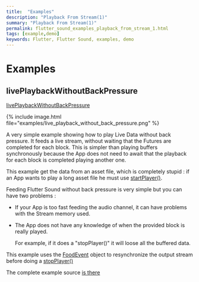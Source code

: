 ```yaml
---
title:  "Examples"
description: "Playback From Stream(1)"
summary: "Playback From Stream(1)"
permalink: flutter_sound_examples_playback_from_stream_1.html
tags: [example,demo]
keywords: Flutter, Flutter Sound, examples, demo
---
```

# Examples

## livePlaybackWithoutBackPressure

[livePlaybackWithoutBackPressure](https://github.com/canardoux/tau/blob/master/flutter_sound/example/lib/livePlaybackWithoutBackPressure/live_playback_without_back_pressure.dart)

{% include image.html file="examples/live_playback_without_back_pressure.png" %}

A very simple example showing how to play Live Data without back pressure. It feeds a live stream, without waiting that the Futures are completed for each block. This is simpler than playing buffers synchronously because the App does not need to await that the playback for each block is completed playing another one.

This example get the data from an asset file, which is completely stupid : if an App wants to play a long asset file he must use [startPlayer\(\)](https://github.com/canardoux/tau/tree/bb6acacc34205174a8438a13c8c0797f7bfa2143/doc/tau/player.md#startplayer).

Feeding Flutter Sound without back pressure is very simple but you can have two problems :

* If your App is too fast feeding the audio channel, it can have problems with the Stream memory used.
* The App does not have any knowledge of when the provided block is really played.

  For example, if it does a "stopPlayer\(\)" it will loose all the buffered data.

This example uses the [FoodEvent](https://github.com/canardoux/tau/tree/bb6acacc34205174a8438a13c8c0797f7bfa2143/doc/tau/player.md#food) object to resynchronize the output stream before doing a [stopPlayer\(\)](https://github.com/dooboolab/flutter_sound/tree/bb6acacc34205174a8438a13c8c0797f7bfa2143/doc/tau/player.md##stopplayer)

The complete example source [is there](https://github.com/canardoux/tau/blob/master/flutter_sound/example/lib/livePlaybackWithoutBackPressure/live_playback_without_back_pressure.dart)
